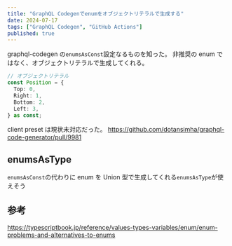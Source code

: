 ```yaml
---
title: "GraphQL Codegenでenumをオブジェクトリテラルで生成する"
date: 2024-07-17
tags: ["GraphQL Codegen", "GitHub Actions"]
published: true
---
```


graphql-codegen の`enumsAsConst`設定なるものを知った。
非推奨の enum ではなく、オブジェクトリテラルで生成してくれる。

```ts
// オブジェクトリテラル
const Position = {
  Top: 0,
  Right: 1,
  Bottom: 2,
  Left: 3,
} as const;
```

client preset は現状未対応だった。
https://github.com/dotansimha/graphql-code-generator/pull/9981

## enumsAsType

`enumsAsConst`の代わりに enum を Union 型で生成してくれる`enumsAsType`が使えそう

## 参考

https://typescriptbook.jp/reference/values-types-variables/enum/enum-problems-and-alternatives-to-enums
